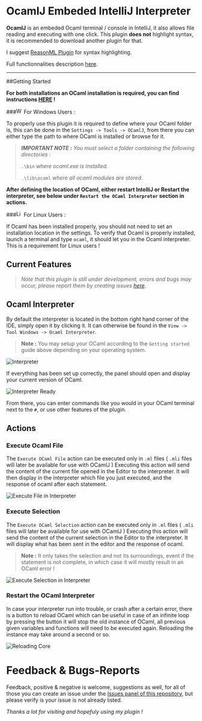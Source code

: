 # OcamlJ Embeded IntelliJ Interpreter

<!-- Plugin description -->
**OcamlJ** is an embeded Ocaml terminal / console in IntelliJ, it also allows file reading
and executing with one click. This plugin **does not** highlight syntax, it is recommended
to download another plugin for that. 

I suggest [ReasonML Plugin](https://plugins.jetbrains.com/plugin/9440-reasonml) for syntax highlighting.

Full functionnalities description [here](https://github.com/Thomas-SBE/caml-intellij#readme).

<!-- Plugin description end -->

------

##Getting Started

**For both installations an OCaml installation is required, you can find instructions [HERE](https://ocaml.org/docs/install.html) !**

###<img aling="left" alt="Windows" width="16px" src="https://img.icons8.com/color/72/microsoft.png" /> For Windows Users :

To properly use this plugin it is required to define where your OCaml folder is, this
can be done in the `Settings -> Tools -> OCamlJ`, from there you can either type the path to where
OCaml is installed or browse for it.

> **_IMPORTANT NOTE :_** _You must select a folder containing the following directories :_ 
> 
> `.\bin` _where ocaml.exe is installed._
> 
> `.\lib\ocaml` _where all ocaml modules are stored._

**After defining the location of OCaml, either restart IntelliJ or Restart the interpreter, see below under `Restart the OCaml Interpreter` section in actions.**

###<img aling="left" alt="Linux" width="16px" src="https://img.icons8.com/color/72/linux.png" /> For Linux Users :

If Ocaml has been installed properly, you should not need to set an installation location in the settings.
To verify that Ocaml is properly installed, launch a terminal and type `ocaml`, it should let you in the Ocaml interpreter.
This is a requirement for Linux users !

## Current Features

> *Note that this plugin is still under development, errors and bugs may occur, please report them by creating issues* [*here*](https://github.com/Thomas-SBE/caml-intellij/issues).

## Ocaml Interpreter
By default the interpreter is located in the bottom right hand corner of the IDE,
simply open it by clicking it. It can otherwise be found in the `View -> Tool Windows -> Ocaml Interpreter`.

> **Note :** You may setup your OCaml according to the `Getting started` guide above depending on your operating system.

![Interpreter](https://i.imgur.com/DiUzmw8.png)

If everything has been set up correctly, the panel should open and display your current version of OCaml.

![Interpreter Ready](https://i.imgur.com/MvbWU69.png)

From there, you can enter commands like you would in your OCaml terminal next to the `#`, or use other features of the plugin.

## Actions
### Execute Ocaml File

The `Execute OCaml File` action can be executed only in `.ml` files ( `.mli` files will later be available for use with OCamlJ )
Executing this action will send the content of the current file opened in the Editor to the interpreter. It will then display in the
interpreter which file you just executed, and the response of ocaml after each statement.

![Execute File in Interpreter](https://i.imgur.com/NyKtXXZ.png)

### Execute Selection

The `Execute OCaml Selection` action can be executed only in `.ml` files ( `.mli` files will later be available for use with OCamlJ )
Executing this action will send the content of the current selection in the Editor to the interpreter. 
It will display what has been sent in the editor and the response of ocaml.

> **Note :** It only takes the selection and not its surroundings, event if the statement is not complete, in which
> case it will mostly result in an OCaml error !

![Execute Selection in Interpreter](https://i.imgur.com/SPNhr5z.png)

### Restart the OCaml Interpreter

In case your interpreter run into trouble, or crash after a certain error, there is a button to reload OCaml which can be useful in case of an infinite loop
by pressing the button it will stop the old instance of OCaml, all previous given variables and functions will need to be executed again.
Reloading the instance may take around a second or so.

![Reloading Core](https://i.imgur.com/PeiTqTh.png)

# Feedback & Bugs-Reports

Feedback, positive & negative is welcome, suggestions as well, for all of those you can create an issue under the [Issues panel of this repository](https://github.com/Thomas-SBE/caml-intellij/issues), but please verify is your issue is not already listed.

*Thanks a lot for visiting and hopefuly using my plugin !*